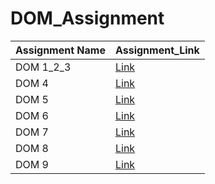 # DOM_Assignment
| Assignment Name | Assignment_Link|
|-----------------|----------------|
|DOM 1_2_3        |    [Link](https://github.com/Srijana1425/DOM_Assignment/tree/main/DOM%201_2_3)    |
|DOM 4            |    [Link]()    |
|DOM 5            |   [Link]()    |
|DOM 6            |   [Link]()    |
|DOM 7            |   [Link]()    |
|DOM 8            |   [Link]()    |
|DOM 9            |   [Link]()    |
